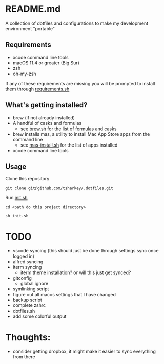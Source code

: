 # README.md
A collection of dotfiles and configurations to make my development environment "portable"

## Requirements
- xcode command line tools
- macOS 11.4 or greater (Big Sur)
- zsh
- oh-my-zsh

If any of these requirements are missing you will be prompted to install them through [requirements.sh](install-scripts/requirements.sh)

## What's getting installed?
- brew (if not already installed)
- A handful of casks and formulas
  - see [brew.sh](install-scripts/brew.sh) for the list of formulas and casks
- brew installs mas, a utility to install Mac App Store apps from the command line
  - see [mas-install.sh](install-scripts/mas-install.sh) for the list of apps installed
- xcode command line tools


## Usage
Clone this repository
```
git clone git@github.com/tsharkey/.dotfiles.git
```

Run [init.sh](init.sh)
```
cd <path do this project directory>

sh init.sh
```


# TODO
- vscode syncing (this should just be done through settings sync once logged in)
- alfred syncing
- iterm syncing
  - iterm theme installation? or will this just get synced?
- gitconfig
  - global ignore
- symlinking script
- figure out all macos settings that I have changed
- backup script
- complete zshrc
- dotfiles.sh
- add some colorful output


# Thoughts:
- consider getting dropbox, it might make it easier to sync everything from there




